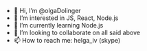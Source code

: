 - 👋 Hi, I’m @olgaDolinger
- 👀 I’m interested in JS, React, Node.js
- 🌱 I’m currently learning Node.js
- 💞️ I’m looking to collaborate on all said above
- 📫 How to reach me: helga_iv (skype)

<!---
olgaDolinger/olgaDolinger is a ✨ special ✨ repository because its `README.md` (this file) appears on your GitHub profile.
You can click the Preview link to take a look at your changes.
--->

